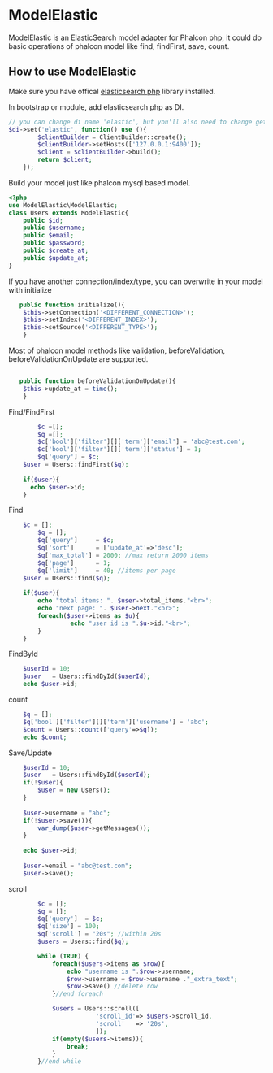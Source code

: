 # ModelElastic
ModelElastic is an ElasticSearch model adapter for Phalcon php, it could do basic operations of phalcon model like find, findFirst, save, count.

## How to use ModelElastic ##
Make sure you have offical [elasticsearch php](https://github.com/elastic/elasticsearch-php) library installed.

In bootstrap or module, add elasticsearch php as DI.

```php
// you can change di name 'elastic', but you'll also need to change getConnection in ModelElastic.php
$di->set('elastic', function() use (){
        $clientBuilder = ClientBuilder::create();
        $clientBuilder->setHosts(['127.0.0.1:9400']); 
        $client = $clientBuilder->build();
        return $client;
	});
```

Build your model just like phalcon mysql based model.

```php
<?php
use ModelElastic\ModelElastic;
class Users extends ModelElastic{
	public $id;
	public $username;
	public $email;
	public $password;
	public $create_at;
	public $update_at;
}

```

If you have another connection/index/type, you can overwrite in your model with initialize

```php
   public function initialize(){
	$this->setConnection('<DIFFERENT_CONNECTION>');
	$this->setIndex('<DIFFERENT_INDEX>');
	$this->setSource('<DIFFERENT_TYPE>');
    }
```

Most of phalcon model methods like validation, beforeValidation, beforeValidationOnUpdate are supported.

```php

   public function beforeValidationOnUpdate(){
	$this->update_at = time();
    }
```

Find/FindFirst
```php
        $c =[];
        $q =[];
        $c['bool']['filter'][]['term']['email'] = 'abc@test.com';
        $c['bool']['filter'][]['term']['status'] = 1;
        $q['query'] = $c;
	$user = Users::findFirst($q);
	
	if($user){
	  echo $user->id;
	}
```

Find

```php
	$c = [];
        $q = [];
        $q['query']     = $c;
        $q['sort']      = ['update_at'=>'desc'];
        $q['max_total'] = 2000; //max return 2000 items
        $q['page']      = 1;
        $q['limit']     = 40; //items per page
	$user = Users::find($q);
	
	if($user){
		echo "total items: ". $user->total_items."<br>";
		echo "next page: ". $user->next."<br>";
		foreach($user->items as $u){
		         echo "user id is ".$u->id."<br>";
		}
	}

```

FindById

```php
	$userId = 10;
	$user   = Users::findById($userId);
	echo $user->id;
```
count

```php
	$q = [];
	$q['bool']['filter'][]['term']['username'] = 'abc';
	$count = Users::count(['query'=>$q]);
	echo $count;

```


Save/Update

```php
	$userId = 10;
	$user   = Users::findById($userId);
	if(!$user){
		$user = new Users();
	}
	
	$user->username = "abc";
	if(!$user->save()){
		var_dump($user->getMessages());
	}
	
	echo $user->id;
	
	$user->email = "abc@test.com";
	$user->save();
```

scroll

```php
        $c = [];
        $q = [];
        $q['query']  = $c;
        $q['size'] = 100; 
        $q['scroll'] = "20s"; //within 20s
        $users = Users::find($q);

        while (TRUE) {
            foreach($users->items as $row){
                echo "username is ".$row->username;
                $row->username = $row->username ."_extra_text";  
                $row->save() //delete row
            }//end foreach

            $users = Users::scroll([
                        'scroll_id'=> $users->scroll_id,
                        'scroll'   => '20s',
                        ]);
            if(empty($users->items)){
                break;
            }
        }//end while
```
                



